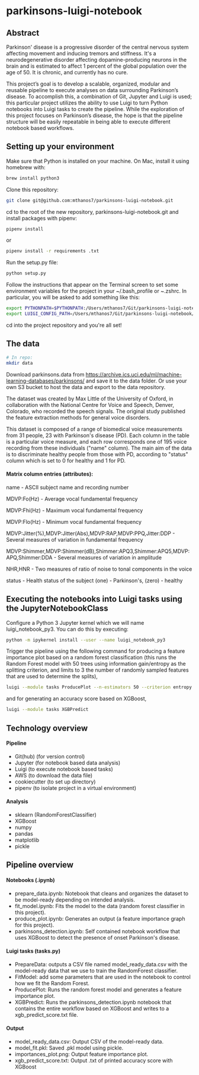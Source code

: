 # parkinsons-luigi-notebook

## Abstract
Parkinson' disease is a progressive disorder of the central nervous system affecting movement and inducing tremors and stiffness. It's a neurodegenerative disorder affecting dopamine-producing neurons in the brain and is estimated to affect 1 percent of the global population over the age of 50. It is chronic, and currently has no cure.

This project’s goal is to develop a scalable, organized, modular and reusable pipeline to execute analyses on data surrounding Parkinson’s disease. To accomplish this, a combination of Git, Jupyter and Luigi is used; this particular project utilizes the ability to use Luigi to turn Python notebooks into Luigi tasks to create the pipeline. While the exploration of this project focuses on Parkinson’s disease, the hope is that the pipeline structure will be easily repeatable in being able to execute different notebook based workflows.

## Setting up your environment

Make sure that Python is installed on your machine. On Mac, install it using homebrew with:
```bash
brew install python3
```

Clone this repository:
```bash
git clone git@github.com:mthanos7/parkinsons-luigi-notebook.git
```

cd to the root of the new repository, parkinsons-luigi-notebook.git and install packages with pipenv:
```bash
pipenv install
```
or
```bash
pipenv install -r requirements .txt
```

Run the setup.py file:
```bash
python setup.py
```

Follow the instructions that appear on the Terminal screen to set some environment variables for the project in your ~/.bash_profile or ~.zshrc. In particular, you will be asked to add something like this:
```bash
export PYTHONPATH=$PYTHONPATH:/Users/mthanos7/Git/parkinsons-luigi-notebook
export LUIGI_CONFIG_PATH=/Users/mthanos7/Git/parkinsons-luigi-notebook/luigi/luigi.conf
```

cd into the project repository and you're all set!

## The data
```bash
# In repo:
mkdir data
```
Download parkinsons.data from https://archive.ics.uci.edu/ml/machine-learning-databases/parkinsons/ and save it to the data folder. Or use your own S3 bucket to host the data and export to the data repository.

The dataset was created by Max Little of the University of Oxford, in collaboration with the National Centre for Voice and Speech, Denver, Colorado, who recorded the speech signals. The original study published the feature extraction methods for general voice disorders.

This dataset is composed of a range of biomedical voice measurements from 31 people, 23 with Parkinson's disease (PD). Each column in the table is a particular voice measure, and each row corresponds one of 195 voice recording from these individuals ("name" column). The main aim of the data is to discriminate healthy people from those with PD, according to "status" column which is set to 0 for healthy and 1 for PD.

#### Matrix column entries (attributes):
name - ASCII subject name and recording number

MDVP:Fo(Hz) - Average vocal fundamental frequency

MDVP:Fhi(Hz) - Maximum vocal fundamental frequency

MDVP:Flo(Hz) - Minimum vocal fundamental frequency

MDVP:Jitter(%),MDVP:Jitter(Abs),MDVP:RAP,MDVP:PPQ,Jitter:DDP - Several measures of variation in fundamental frequency

MDVP:Shimmer,MDVP:Shimmer(dB),Shimmer:APQ3,Shimmer:APQ5,MDVP:APQ,Shimmer:DDA - Several measures of variation in amplitude

NHR,HNR - Two measures of ratio of noise to tonal components in the voice

status - Health status of the subject (one) - Parkinson's, (zero) - healthy

## Executing the notebooks into Luigi tasks using the JupyterNotebookClass
Configure a Python 3 Jupyter kernel which we will name luigi_notebook_py3. You can do this by executing:
```bash
python -m ipykernel install --user --name luigi_notebook_py3
```

Trigger the pipeline using the following command for producing a feature importance plot based on a random forest classification (this runs the Random Forest model with 50 trees using information gain/entropy as the splitting criterion, and limits to 3 the number of randomly sampled features that are used to determine the splits),
```bash
luigi --module tasks ProducePlot --n-estimators 50 --criterion entropy --max-features 3
```

and for generating an accuracy score based on XGBoost,
```bash
luigi --module tasks XGBPredict
```

## Technology overview
#### Pipeline
- Git(hub) (for version control)
- Jupyter (for notebook based data analysis)
- Luigi (to execute notebook based tasks)
- AWS (to download the data file)
- cookiecutter (to set up directory)
- pipenv (to isolate project in a virtual environment)

#### Analysis
- sklearn (RandomForestClassifier)
- XGBoost
- numpy
- pandas
- matplotlib
- pickle

## Pipeline overview
#### Notebooks (.ipynb)
- prepare_data.ipynb: Notebook that cleans and organizes the dataset to be model-ready depending on intended analysis.
- fit_model.ipynb: Fits the model to the data (random forest classifier in this project).
- produce_plot.ipynb: Generates an output (a feature importance graph for this project).
- parkinsons_detection.ipynb: Self contained notebook workflow that uses XGBoost to detect the presence of onset Parkinson's disease.

#### Luigi tasks (tasks.py)
- PrepareData: outputs a CSV file named model_ready_data.csv with the model-ready data that we use to train the RandomForest classifier.
- FitModel: add some parameters that are used in the notebook to control how we fit the Random Forest.
- ProducePlot: Runs the random forest model and generates a feature importance plot.
- XGBPredict: Runs the parkinsons_detection.ipynb notebook that contains the entire workflow based on XGBoost and writes to a xgb_predict_score.txt file.

#### Output
- model_ready_data.csv: Output CSV of the model-ready data. 
- model_fit.pkl: Saved .pkl model using pickle.
- importances_plot.png: Output feature importance plot.
- xgb_predict_score.txt: Output .txt of printed accuracy score with XGBoost
